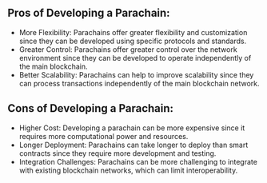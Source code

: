 ## Pros of Developing a Parachain:

* More Flexibility: Parachains offer greater flexibility and customization since they can be developed using specific protocols and standards.
* Greater Control: Parachains offer greater control over the network environment since they can be developed to operate independently of the main blockchain.
* Better Scalability: Parachains can help to improve scalability since they can process transactions independently of the main blockchain network.

## Cons of Developing a Parachain:

* Higher Cost: Developing a parachain can be more expensive since it requires more computational power and resources.
* Longer Deployment: Parachains can take longer to deploy than smart contracts since they require more development and testing.
* Integration Challenges: Parachains can be more challenging to integrate with existing blockchain networks, which can limit interoperability.
